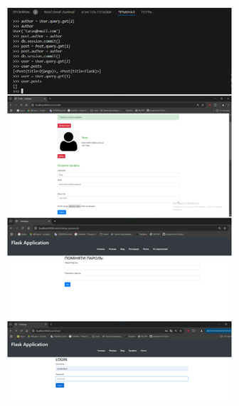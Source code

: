 ![screenshot](https://github.com/programmer123pro/flask-app-lab/blob/dev-9/screenshots/1.png)
![screenshot](https://github.com/programmer123pro/flask-app-lab/blob/dev-9/screenshots/2.png)
![screenshot](https://github.com/programmer123pro/flask-app-lab/blob/dev-9/screenshots/3.png)
![screenshot](https://github.com/programmer123pro/flask-app-lab/blob/dev-9/screenshots/4.png)
